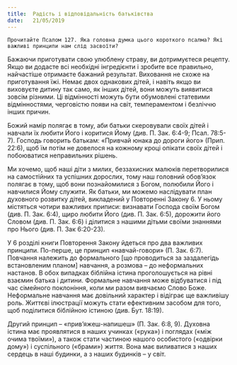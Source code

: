 ```yaml
---
title:  Радість і відповідальність батьківства
date:   21/05/2019
---
```


`Прочитайте Псалом 127. Яка головна думка цього короткого псалма? Які важливі принципи нам слід засвоїти?`

Бажаючи приготувати свою улюблену страву, ви дотримуєтеся рецепту. Якщо ви додасте всі необхідні інгредієнти і зробите все правильно, найчастіше отримаєте бажаний результат. Виховання не схоже на приготування їжі. Немає двох однакових дітей, і навіть якщо ви виховуєте дитину так само, як інших дітей, вони можуть виявитися зовсім різними. Ці відмінності можуть бути обумовлені статевими відмінностями, черговістю появи на світ, темпераментом і безліччю інших причин.

Божий намір полягає в тому, аби батьки скеровували своїх дітей і навчали їх любити Його і коритися Йому (див. П. Зак. 6:4-9; Псал. 78:5-7). Господь говорить батькам: «Привчай юнака до дороги його» (Прип. 22:6), щоб їм потім не довелося на кожному кроці опікати своїх дітей і побоюватися неправильних рішень.

Ми хочемо, щоб наші діти з милих, беззахисних малюків перетворилися на самостійних та успішних дорослих, тому наш головний обов’язок полягає в тому, щоб вони познайомилися з Богом, полюбили Його і навчилися Йому служити. Як батьки, ми можемо наслідувати план духовного розвитку дітей, викладений у Повторенні Закону 6. У ньому містяться чотири важливих приписи: визнавати Господа своїм Богом (див. П. Зак. 6:4), щиро любити Його (див. П. Зак. 6:5), дорожити його Словом (див. П. Зак. 6:6) і ділитися з нашими дітьми своїми знаннями про Нього (див. П. Зак 6:20-23).

У 6 розділі книги Повторення Закону йдеться про два важливих принципи. По-перше, це принцип «навчай-говори» (П. Зак. 6:7). Повчання належить до формального [що проводиться за заздалегідь встановленим планом] навчання, а розмова – до неформальних настанов. В обох випадках біблійна істина проголошується на рівні взаємин батька і дитини. Формальне навчання може відбуватися і під час сімейного поклоніння, коли ми разом вивчаємо Слово Боже. Неформальне навчання має довільний характер і відіграє ще важливішу роль. Життєві ілюстрації можуть стати ефективним засобом для того, щоб поділитися біблійною істиною (див. Бут. 18:19).

Другий принцип – «прив’яжеш-напишеш» (П. Зак. 6:8, 9). Духовна істина має проявлятися в наших учинках («рука») і поглядах («між очима твоїми»), а також стати частиною нашого особистого («одвірки дому») і суспільного («брами») життя. Вона має виливатися з наших сердець в наші будинки, а з наших будинків – у світ.